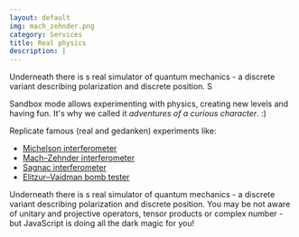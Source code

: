 ```yaml
---
layout: default
img: mach_zehnder.png
category: Services
title: Real physics
description: |
---
```


Underneath there is s real simulator of quantum mechanics - a discrete variant describing polarization and discrete position. S

Sandbox mode allows experimenting with physics, creating new levels and having fun. It's why we called it *adventures of a curious character*. :)

Replicate famous (real and gedanken) experiments like:

* [Michelson interferometer](https://en.wikipedia.org/wiki/Michelson_interferometer)
* [Mach–Zehnder interferometer](https://en.wikipedia.org/wiki/Mach%E2%80%93Zehnder_interferometer)
* [Sagnac interferometer](https://en.wikipedia.org/wiki/Common-path_interferometer)
* [Elitzur–Vaidman bomb tester](https://en.wikipedia.org/wiki/Elitzur%E2%80%93Vaidman_bomb_tester)

Underneath there is s real simulator of quantum mechanics - a discrete variant describing polarization and discrete position. You may be not aware of unitary and projective operators, tensor products or complex number - but JavaScript is doing all the dark magic for you!